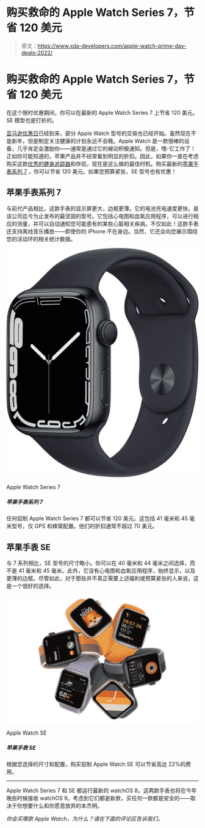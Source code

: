 # 购买救命的 Apple Watch Series 7，节省 120 美元

> 原文：<https://www.xda-developers.com/apple-watch-prime-day-deals-2022/>

# 购买救命的 Apple Watch Series 7，节省 120 美元

在这个限时优惠期间，你可以在最新的 Apple Watch Series 7 上节省 120 美元。SE 模型也是打折的。

[亚马逊优惠日](https://www.xda-developers.com/amazon-prime-day/)已经到来，部分 Apple Watch 型号的交易也已经开始。虽然现在不是新年，但是制定关注健康的计划永远不会晚。Apple Watch 是一款很棒的设备，几乎肯定会激励你——通常是通过它的被动积极通知。但是，嘿-它工作了！正如你可能知道的，苹果产品并不经常看到明显的折扣。因此，如果你一直在考虑购买这款[优秀的健身追踪器](https://www.xda-developers.com/apple-watch-series-7-fitness/)和伴侣，现在是这么做的最佳时机。购买最新的[苹果手表系列 7](https://www.xda-developers.com/apple-watch-series-7-first-impressions/) ，你可以节省 120 美元。如果您预算紧张，SE 型号也有优惠！

## 苹果手表系列 7

与前代产品相比，这款手表的显示屏更大，边框更薄。它的电池充电速度更快，是该公司迄今为止发布的最坚固的型号。它包括心电图和血氧应用程序，可以进行相应的测量，并可以自动通知您可能患有的某些心脏相关疾病。不仅如此！这款手表还支持离线音乐播放——即使你的 iPhone 不在身边。当然，它还会向您展示围绕您的活动环的相关统计数据。

 <picture>![The Series 7 costs as much as the Series 8\. Only buy it if it's notably discounted and you find the SE 2 too lacking in terms of included offerings.](img/81870fcc974bccaff9cfbd668214d32a.png)</picture> 

Apple Watch Series 7

##### 苹果手表系列 7

任何铝制 Apple Watch Series 7 都可以节省 120 美元。这包括 41 毫米和 45 毫米型号，仅 GPS 和蜂窝配置。他们的折扣通常不超过 70 美元。

## 苹果手表 SE

与 7 系列相比，SE 型号的尺寸略小。你可以在 40 毫米和 44 毫米之间选择，而不是 41 毫米和 45 毫米。此外，它没有心电图和血氧应用程序，始终显示，以及更薄的边框。尽管如此，对于那些并不真正需要上述福利或预算紧张的人来说，这是一个很好的选择。

 <picture>![The Apple Watch SE offers great features and an affordable price. ](img/3105cab7b166f26969bcc8344c6c5e66.png)</picture> 

Apple Watch SE

##### 苹果手表 SE

根据您选择的尺寸和配置，购买铝制 Apple Watch SE 可以节省高达 22%的费用。

* * *

Apple Watch Series 7 和 SE 都运行最新的 watchOS 8。这两款手表也将在今年晚些时候接收 watchOS 9。考虑到它们都是新款，买任何一款都是安全的——取决于你想要什么和你愿意放弃的本杰明。

*你会买哪款 Apple Watch，为什么？请在下面的评论区告诉我们。*